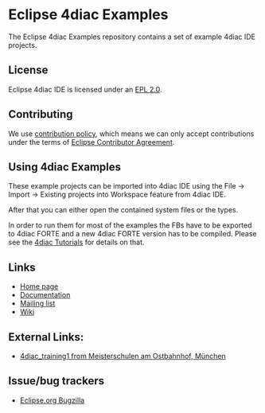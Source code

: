 # Eclipse 4diac Examples
The Eclipse 4diac Examples repository contains a set of example 4diac IDE projects. 

## License

Eclipse 4diac IDE is licensed under an [EPL 2.0](LICENSE.md).

## Contributing

We use [contribution policy](CONTRIBUTING.md), which means we can only accept contributions under
the terms of [Eclipse Contributor Agreement](http://www.eclipse.org/legal/ECA.php).


## Using 4diac Examples

These example projects can be imported into 4diac IDE using the File -> Import -> Existing projects into Workspace feature from 4diac IDE. 

After that you can either open the contained system files or the types.

In order to run them for most of the examples the FBs have to be exported to 4diac FORTE and a new 4diac FORTE version has to be compiled. Please see the [4diac Tutorials](https://www.eclipse.org/4diac/en_help.php?helppage=html/4diacIDE/overview.html) for details on that.


## Links

* [Home page](https://www.eclipse.org/4diac)
* [Documentation](https://www.eclipse.org/4diac/en_help.php) 
* [Mailing list](https://dev.eclipse.org/mailman/listinfo/4diac-dev)
* [Wiki](https://wiki.eclipse.org/Eclipse_4diac_Wiki)

## External Links: 

* [4diac_training1 from Meisterschulen am Ostbahnhof, München]([https://www.eclipse.org/4diac](https://github.com/Meisterschulen-am-Ostbahnhof-Munchen/4diac_training1))



## Issue/bug trackers

* [Eclipse.org Bugzilla](https://bugs.eclipse.org/bugs/buglist.cgi?product=4diac)


